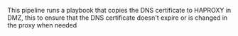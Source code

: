 This pipeline runs a playbook that copies the DNS certificate to HAPROXY in DMZ, this to ensure that the DNS certificate doesn't expire or is changed in the proxy when needed